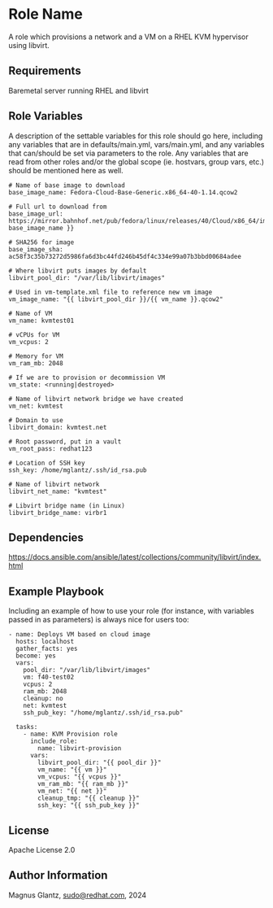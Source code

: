 Role Name
=========

A role which provisions a network and a VM on a RHEL KVM hypervisor using libvirt.

Requirements
------------

Baremetal server running RHEL and libvirt

Role Variables
--------------

A description of the settable variables for this role should go here, including any variables that are in defaults/main.yml, vars/main.yml, and any variables that can/should be set via parameters to the role. Any variables that are read from other roles and/or the global scope (ie. hostvars, group vars, etc.) should be mentioned here as well.

```
# Name of base image to download
base_image_name: Fedora-Cloud-Base-Generic.x86_64-40-1.14.qcow2

# Full url to download from
base_image_url: https://mirror.bahnhof.net/pub/fedora/linux/releases/40/Cloud/x86_64/images/{{ base_image_name }}

# SHA256 for image
base_image_sha: ac58f3c35b73272d5986fa6d3bc44fd246b45df4c334e99a07b3bbd00684adee

# Where libvirt puts images by default
libvirt_pool_dir: "/var/lib/libvirt/images"

# Used in vm-template.xml file to reference new vm image
vm_image_name: "{{ libvirt_pool_dir }}/{{ vm_name }}.qcow2"

# Name of VM
vm_name: kvmtest01

# vCPUs for VM
vm_vcpus: 2

# Memory for VM
vm_ram_mb: 2048

# If we are to provision or decommission VM
vm_state: <running|destroyed>

# Name of libvirt network bridge we have created
vm_net: kvmtest

# Domain to use
libvirt_domain: kvmtest.net

# Root password, put in a vault
vm_root_pass: redhat123

# Location of SSH key
ssh_key: /home/mglantz/.ssh/id_rsa.pub

# Name of libvirt network
libvirt_net_name: "kvmtest"

# Libvirt bridge name (in Linux)
libvirt_bridge_name: virbr1
```

Dependencies
------------

https://docs.ansible.com/ansible/latest/collections/community/libvirt/index.html

Example Playbook
----------------

Including an example of how to use your role (for instance, with variables passed in as parameters) is always nice for users too:

```
- name: Deploys VM based on cloud image
  hosts: localhost
  gather_facts: yes
  become: yes
  vars:
    pool_dir: "/var/lib/libvirt/images"
    vm: f40-test02
    vcpus: 2
    ram_mb: 2048
    cleanup: no
    net: kvmtest
    ssh_pub_key: "/home/mglantz/.ssh/id_rsa.pub"

  tasks:
    - name: KVM Provision role
      include_role:
        name: libvirt-provision
      vars:
        libvirt_pool_dir: "{{ pool_dir }}"
        vm_name: "{{ vm }}"
        vm_vcpus: "{{ vcpus }}"
        vm_ram_mb: "{{ ram_mb }}"
        vm_net: "{{ net }}"
        cleanup_tmp: "{{ cleanup }}"
        ssh_key: "{{ ssh_pub_key }}"
```

License
-------

Apache License 2.0

Author Information
------------------

Magnus Glantz, sudo@redhat.com, 2024
